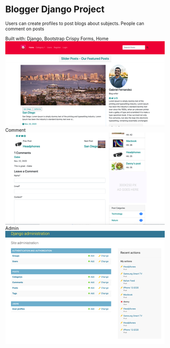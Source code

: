 # Blogger Django Project
Users can create profiles to post blogs about subjects. People can comment on posts

Built with:
Django, Bootstrap
Crispy Forms, 
Home
![](static/img/home.png)
Comment
![](static/img/comment.png)
Admin
![](static/img/admin.png)

